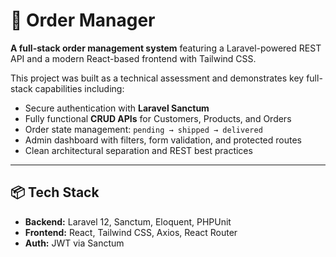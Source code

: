 # 🧾 Order Manager

**A full-stack order management system** featuring a Laravel-powered REST API and a modern React-based frontend with Tailwind CSS.

This project was built as a technical assessment and demonstrates key full-stack capabilities including:

- Secure authentication with **Laravel Sanctum**
- Fully functional **CRUD APIs** for Customers, Products, and Orders
- Order state management: `pending → shipped → delivered`
- Admin dashboard with filters, form validation, and protected routes
- Clean architectural separation and REST best practices

---

## 📦 Tech Stack

- **Backend:** Laravel 12, Sanctum, Eloquent, PHPUnit
- **Frontend:** React, Tailwind CSS, Axios, React Router
- **Auth:** JWT via Sanctum
